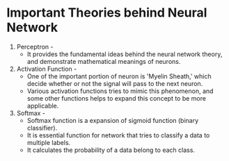 # Important Theories behind Neural Network

1. Perceptron - 
    - It provides the fundamental ideas behind the neural network theory, and demonstrate mathematical meanings of neurons.
2. Activation Function -
    - One of the important portion of neuron is 'Myelin Sheath,' which decide whether or not the signal will pass to the next neuron.
    - Various activation functions tries to mimic this phenomenon, and some other functions helps to expand this concept to be more applicable.
3. Softmax -
    - Softmax function is a expansion of sigmoid function (binary classifier).
    - It is essential function for network that tries to classify a data to multiple labels.
    - It calculates the probability of a data belong to each class.